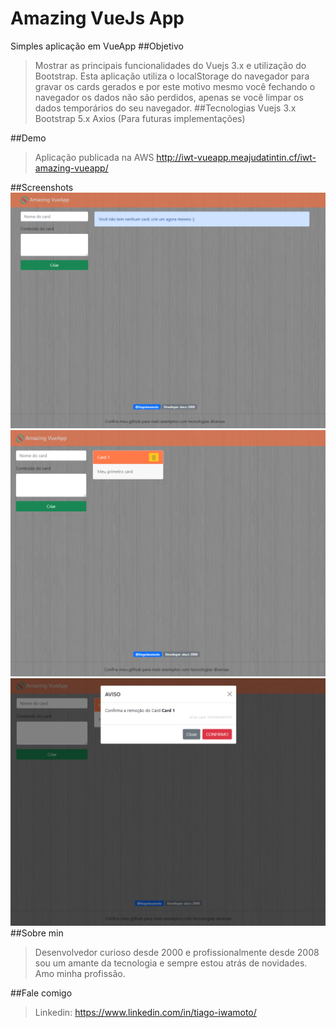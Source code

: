 # Amazing VueJs App
Simples aplicação em VueApp
##Objetivo
> Mostrar as principais funcionalidades do Vuejs 3.x e utilização do Bootstrap. Esta aplicação utiliza o localStorage do navegador para gravar os cards gerados e por este motivo mesmo você fechando o navegador os dados não são perdidos, apenas se você limpar os dados temporários do seu navegador.
##Tecnologias
    Vuejs 3.x
    Bootstrap 5.x
    Axios (Para futuras implementações)

##Demo
>Aplicação publicada na AWS http://iwt-vueapp.meajudatintin.cf/iwt-amazing-vueapp/

##Screenshots
![Screenshot 001](./docs/Screenshot_1.png)
![Screenshot 002](./docs/Screenshot_2.png)
![Screenshot 003](./docs/Screenshot_3.png)
##Sobre min
> Desenvolvedor curioso desde 2000 e profissionalmente desde 2008 sou um amante da tecnologia e sempre estou atrás de novidades. Amo minha profissão.

##Fale comigo
> Linkedin: https://www.linkedin.com/in/tiago-iwamoto/